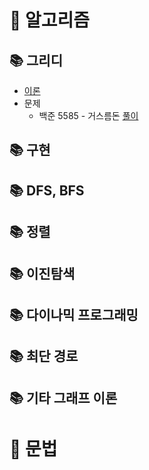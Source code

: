 # 📍 알고리즘
## 📚 그리디
* [이론](https://github.com/hufs71/code-study/blob/master/python/01%20Greedy%20Algorithm/README.md)
* 문제
  * 백준 5585 - 거스름돈 [풀이](https://github.com/hufs71/code-study/blob/master/python/01%20Greedy%20Algorithm/greedy_5585.py)
## 📚 구현
## 📚 DFS, BFS
## 📚 정렬
## 📚 이진탐색
## 📚 다이나믹 프로그래밍
## 📚 최단 경로
## 📚 기타 그래프 이론

# 📍 문법
